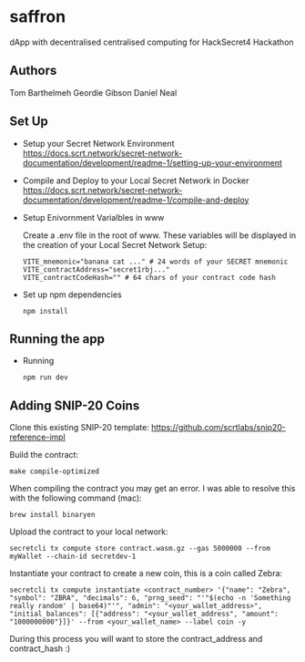 # saffron
dApp with decentralised centralised computing for HackSecret4 Hackathon

## Authors
Tom Barthelmeh
Geordie Gibson
Daniel Neal

## Set Up

- Setup your Secret Network Environment
https://docs.scrt.network/secret-network-documentation/development/readme-1/setting-up-your-environment

- Compile and Deploy to your Local Secret Network in Docker
https://docs.scrt.network/secret-network-documentation/development/readme-1/compile-and-deploy

- Setup Enivornment Varialbles in www

  Create a .env file in the root of www. These variables will be displayed in the creation of your Local Secret Network Setup:
  ```
  VITE_mnemonic="banana cat ..." # 24 words of your SECRET mnemonic
  VITE_contractAddress="secret1rbj..."
  VITE_contractCodeHash="" # 64 chars of your contract code hash
  ```
- Set up npm dependencies
    ```
    npm install
    ```
## Running the app

  - Running
    ```
    npm run dev
    ```

## Adding SNIP-20 Coins

Clone this existing SNIP-20 template: https://github.com/scrtlabs/snip20-reference-impl

Build the contract: 
```
make compile-optimized
```

When compiling the contract you may get an error. I was able to resolve this with the following command (mac):
```
brew install binaryen
```

Upload the contract to your local network:
```
secretcli tx compute store contract.wasm.gz --gas 5000000 --from myWallet --chain-id secretdev-1
```

Instantiate your contract to create a new coin, this is a coin called Zebra:
```
secretcli tx compute instantiate <contract_number> '{"name": "Zebra", "symbol": "ZBRA", "decimals": 6, "prng_seed": "'"$(echo -n 'Something really random' | base64)"'", "admin": "<your_wallet_address>", "initial_balances": [{"address": "<your_wallet_address", "amount": "1000000000"}]}' --from <your_wallet_name> --label coin -y
```

During this process you will want to store the contract_address and contract_hash :)
